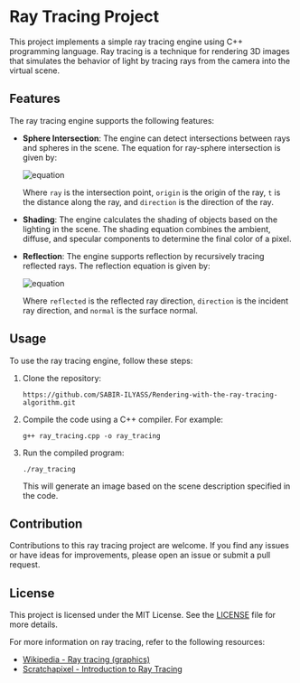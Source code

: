 # Ray Tracing Project

This project implements a simple ray tracing engine using C++ programming language. Ray tracing is a technique for rendering 3D images that simulates the behavior of light by tracing rays from the camera into the virtual scene.

## Features

The ray tracing engine supports the following features:

- **Sphere Intersection**: The engine can detect intersections between rays and spheres in the scene. The equation for ray-sphere intersection is given by:

  ![equation](https://latex.codecogs.com/png.latex?\inline&space;\bg_white&space;\text{ray}&space;=&space;\text{origin}&space;+&space;t&space;\cdot&space;\text{direction})

  Where `ray` is the intersection point, `origin` is the origin of the ray, `t` is the distance along the ray, and `direction` is the direction of the ray.

- **Shading**: The engine calculates the shading of objects based on the lighting in the scene. The shading equation combines the ambient, diffuse, and specular components to determine the final color of a pixel.

- **Reflection**: The engine supports reflection by recursively tracing reflected rays. The reflection equation is given by:

  ![equation](https://latex.codecogs.com/png.latex?\inline&space;\bg_white&space;\text{reflected}&space;=&space;\text{direction}&space;-&space;2&space;\cdot&space;\text{normal}&space;\cdot&space;(\text{direction}&space;\cdot&space;\text{normal}))

  Where `reflected` is the reflected ray direction, `direction` is the incident ray direction, and `normal` is the surface normal.

## Usage

To use the ray tracing engine, follow these steps:

1. Clone the repository:

   ```
   https://github.com/SABIR-ILYASS/Rendering-with-the-ray-tracing-algorithm.git
   ```

2. Compile the code using a C++ compiler. For example:

   ```
   g++ ray_tracing.cpp -o ray_tracing
   ```

3. Run the compiled program:

   ```
   ./ray_tracing
   ```

   This will generate an image based on the scene description specified in the code.

## Contribution

Contributions to this ray tracing project are welcome. If you find any issues or have ideas for improvements, please open an issue or submit a pull request.

## License

This project is licensed under the MIT License. See the [LICENSE](LICENSE) file for more details.

For more information on ray tracing, refer to the following resources:

- [Wikipedia - Ray tracing (graphics)](https://en.wikipedia.org/wiki/Ray_tracing_(graphics))
- [Scratchapixel - Introduction to Ray Tracing](https://www.scratchapixel.com/lessons/3d-basic-rendering/introduction-to-ray-tracing)

